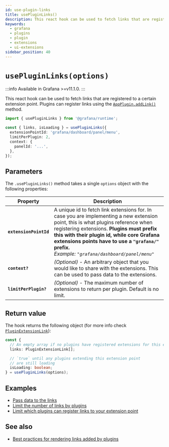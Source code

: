```yaml
---
id: use-plugin-links
title: usePluginLinks()
description: This react hook can be used to fetch links that are registered to a certain extension point.
keywords:
  - grafana
  - plugins
  - plugin
  - extensions
  - ui-extensions
sidebar_position: 40
---
```


# `usePluginLinks(options)`

:::info
Available in Grafana >=v11.1.0.
:::

This react hook can be used to fetch links that are registered to a certain extension point. Plugins can register links using the [`AppPlugin.addLink()`](./addLink.md) method.

```typescript
import { usePluginLinks } from '@grafana/runtime';

const { links, isLoading } = usePluginLinks({
  extensionPointId: 'grafana/dashboard/panel/menu',
  limitPerPlugin: 2,
  context: {
    panelId: '...',
  },
});
```

## Parameters

The `.usePluginLinks()` method takes a single `options` object with the following properties:

| Property               | Description                                                                                                                                                                                                                                                                                                                             |
| ---------------------- | --------------------------------------------------------------------------------------------------------------------------------------------------------------------------------------------------------------------------------------------------------------------------------------------------------------------------------------- |
| **`extensionPointId`** | A unique id to fetch link extensions for. In case you are implementing a new extension point, this is what plugins reference when registering extensions. **Plugins must prefix this with their plugin id, while core Grafana extensions points have to use a `"grafana/"` prefix.** <br /> _Example: `"grafana/dashboard/panel/menu"`_ |
| **`context?`**         | _(Optional)_ - An arbitrary object that you would like to share with the extensions. This can be used to pass data to the extensions.                                                                                                                                                                                                   |
| **`limitPerPlugin?`**  | _(Optional)_ - The maximum number of extensions to return per plugin. Default is no limit.                                                                                                                                                                                                                                              |

## Return value

The hook returns the following object (for more info check [`PluginExtensionLink`](https://github.com/grafana/grafana/blob/main/packages/grafana-data/src/types/pluginExtensions.ts#L27)):

```typescript
const {
  // An empty array if no plugins have registered extensions for this extension point yet
  links: PluginExtensionLink[];

  // `true` until any plugins extending this extension point
  // are still loading
  isLoading: boolean;
} = usePluginLinks(options);
```

## Examples

- [Pass data to the links](../../tutorials/ui-extensions/create-an-extension-point.md#passing-data-to-links)
- [Limit the number of links by plugins](../../tutorials/ui-extensions/create-an-extension-point.md#limit-the-number-of-extensions-by-plugins)
- [Limit which plugins can register links to your extension point](../../tutorials/ui-extensions/create-an-extension-point.md#limit-which-plugins-can-register-links)

## See also

- [Best practices for rendering links added by plugins](../../tutorials/ui-extensions/create-an-extension-point.md#best-practices-for-rendering-links)

